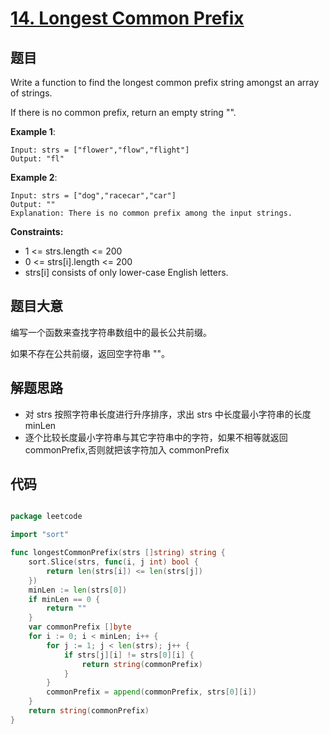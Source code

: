 # [14. Longest Common Prefix](https://leetcode.com/problems/longest-common-prefix/)

## 题目

Write a function to find the longest common prefix string amongst an array of strings.

If there is no common prefix, return an empty string "".

**Example 1**:

    Input: strs = ["flower","flow","flight"]
    Output: "fl"

**Example 2**:

    Input: strs = ["dog","racecar","car"]
    Output: ""
    Explanation: There is no common prefix among the input strings.

**Constraints:**

- 1 <= strs.length <= 200
- 0 <= strs[i].length <= 200
- strs[i] consists of only lower-case English letters.

## 题目大意

编写一个函数来查找字符串数组中的最长公共前缀。

如果不存在公共前缀，返回空字符串 ""。

## 解题思路

- 对 strs 按照字符串长度进行升序排序，求出 strs 中长度最小字符串的长度 minLen
- 逐个比较长度最小字符串与其它字符串中的字符，如果不相等就返回 commonPrefix,否则就把该字符加入 commonPrefix

## 代码

```go

package leetcode

import "sort"

func longestCommonPrefix(strs []string) string {
	sort.Slice(strs, func(i, j int) bool {
		return len(strs[i]) <= len(strs[j])
	})
	minLen := len(strs[0])
	if minLen == 0 {
		return ""
	}
	var commonPrefix []byte
	for i := 0; i < minLen; i++ {
		for j := 1; j < len(strs); j++ {
			if strs[j][i] != strs[0][i] {
				return string(commonPrefix)
			}
		}
		commonPrefix = append(commonPrefix, strs[0][i])
	}
	return string(commonPrefix)
}
```